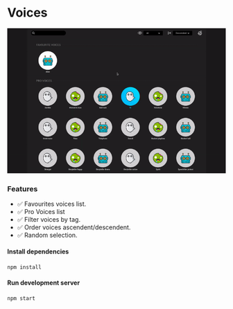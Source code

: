 # Voices
<span style="display:block;text-align:center">

![alt text](https://raw.githubusercontent.com/RSginer/voices/master/screen-record.gif "Voices")

</span>

### Features
  - ✅ Favourites voices list.
  - ✅ Pro Voices list
  - ✅ Filter voices by tag.
  - ✅ Order voices ascendent/descendent.
  - ✅ Random selection.

#### Install dependencies

```bash
npm install
```

#### Run development server

```bash
npm start
```
